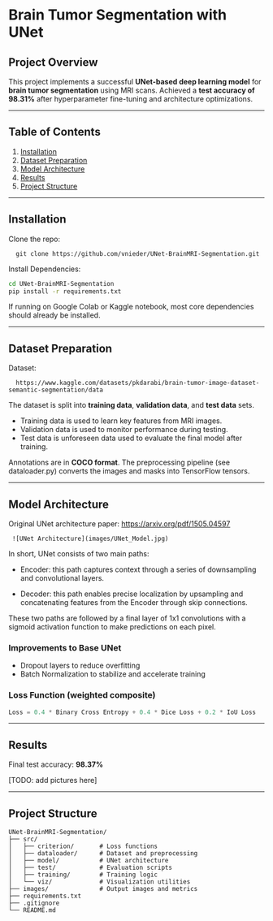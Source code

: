 # Brain Tumor Segmentation with UNet

## Project Overview

This project implements a successful **UNet-based deep learning model** for **brain tumor segmentation** using MRI scans. Achieved a **test accuracy of 98.31%** after hyperparameter fine-tuning and architecture optimizations.

---

## Table of Contents

1. [Installation](#installation)
2. [Dataset Preparation](#dataset-preparation)
3. [Model Architecture](#model-architecture)
4. [Results](#results)
5. [Project Structure](#project-structure)

---

## Installation

Clone the repo:

      git clone https://github.com/vnieder/UNet-BrainMRI-Segmentation.git

Install Dependencies:

```bash
cd UNet-BrainMRI-Segmentation
pip install -r requirements.txt
```

If running on Google Colab or Kaggle notebook, most core dependencies should already be installed.

---

## Dataset Preparation

Dataset:

      https://www.kaggle.com/datasets/pkdarabi/brain-tumor-image-dataset-semantic-segmentation/data

The dataset is split into **training data**, **validation data**, and **test data** sets.

- Training data is used to learn key features from MRI images.
- Validation data is used to monitor performance during testing.
- Test data is unforeseen data used to evaluate the final model after training.

Annotations are in **COCO format**. The preprocessing pipeline (see dataloader.py) converts the images and masks into TensorFlow tensors.

---

## Model Architecture

Original UNet architecture paper: https://arxiv.org/pdf/1505.04597

     ![UNet Architecture](images/UNet_Model.jpg)

In short, UNet consists of two main paths:

- Encoder: this path captures context through a series of downsampling and convolutional layers.

- Decoder: this path enables precise localization by upsampling and concatenating features from the Encoder through skip connections.

These two paths are followed by a final layer of 1x1 convolutions with a sigmoid activation function to make predictions on each pixel.

### Improvements to Base UNet

- Dropout layers to reduce overfitting
- Batch Normalization to stabilize and accelerate training

### Loss Function (weighted composite)

```python
Loss = 0.4 * Binary Cross Entropy + 0.4 * Dice Loss + 0.2 * IoU Loss
```

---

## Results

Final test accuracy: **98.37%**

[TODO: add pictures here]

---

## Project Structure

```
UNet-BrainMRI-Segmentation/
├── src/
│   ├── criterion/       # Loss functions
│   ├── dataloader/      # Dataset and preprocessing
│   ├── model/           # UNet architecture
│   ├── test/            # Evaluation scripts
│   ├── training/        # Training logic
│   └── viz/             # Visualization utilities
├── images/              # Output images and metrics
├── requirements.txt
├── .gitignore
└── README.md
```
